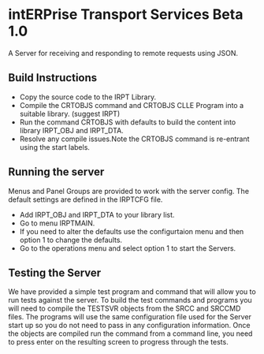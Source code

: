 # intERPrise Transport Services Beta 1.0
A Server for receiving and responding to remote requests using JSON.

## Build Instructions
* Copy the source code to the IRPT Library.
* Compile the CRTOBJS command and CRTOBJS CLLE Program into a suitable library. (suggest IRPT)
* Run the command CRTOBJS with defaults to build the content into library IRPT_OBJ and IRPT_DTA.
* Resolve any compile issues.Note the CRTOBJS command is re-entrant using the start labels.
## Running the server
Menus and Panel Groups are provided to work with the server config. The default settings are defined in the IRPTCFG file.
* Add IRPT_OBJ and IRPT_DTA to your library list.
* Go to menu IRPTMAIN.
* If you need to alter the defaults use the configurtaion menu and then option 1 to change the defaults.
* Go to the operations menu and select option 1 to start the Servers.
## Testing the Server
We have provided a simple test program and command that will allow you to run tests against the server. To build the test commands and programs you will need to compile
the TESTSVR objects from the SRCC and SRCCMD files. The programs will use the same configuration file used for the Server start up so you do not need to pass in any configuration
information. Once the objects are compiled run the command from a command line, you need to press enter on the resulting screen to progress through the tests.
